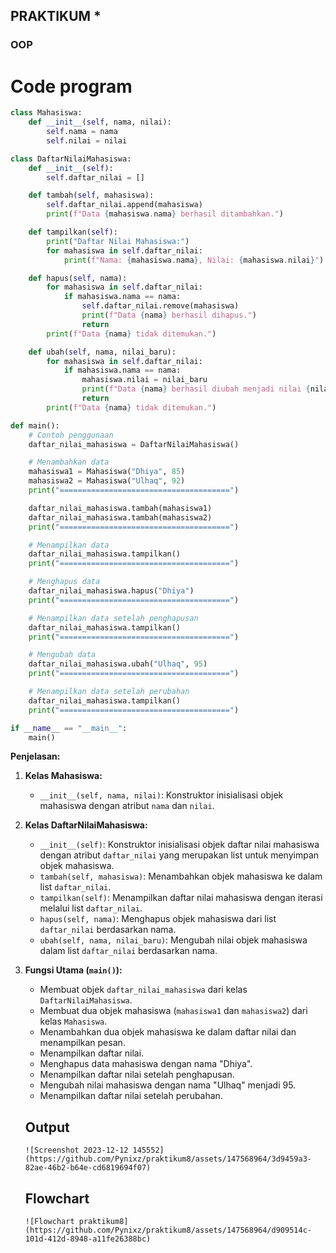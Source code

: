 ## PRAKTIKUM *
### OOP
# Code program
``` py
class Mahasiswa:
    def __init__(self, nama, nilai):
        self.nama = nama
        self.nilai = nilai

class DaftarNilaiMahasiswa:
    def __init__(self):
        self.daftar_nilai = []

    def tambah(self, mahasiswa):
        self.daftar_nilai.append(mahasiswa)
        print(f"Data {mahasiswa.nama} berhasil ditambahkan.")

    def tampilkan(self):
        print("Daftar Nilai Mahasiswa:")
        for mahasiswa in self.daftar_nilai:
            print(f"Nama: {mahasiswa.nama}, Nilai: {mahasiswa.nilai}")

    def hapus(self, nama):
        for mahasiswa in self.daftar_nilai:
            if mahasiswa.nama == nama:
                self.daftar_nilai.remove(mahasiswa)
                print(f"Data {nama} berhasil dihapus.")
                return
        print(f"Data {nama} tidak ditemukan.")

    def ubah(self, nama, nilai_baru):
        for mahasiswa in self.daftar_nilai:
            if mahasiswa.nama == nama:
                mahasiswa.nilai = nilai_baru
                print(f"Data {nama} berhasil diubah menjadi nilai {nilai_baru}.")
                return
        print(f"Data {nama} tidak ditemukan.")

def main():
    # Contoh penggunaan
    daftar_nilai_mahasiswa = DaftarNilaiMahasiswa()

    # Menambahkan data
    mahasiswa1 = Mahasiswa("Dhiya", 85)
    mahasiswa2 = Mahasiswa("Ulhaq", 92)
    print("======================================")

    daftar_nilai_mahasiswa.tambah(mahasiswa1)
    daftar_nilai_mahasiswa.tambah(mahasiswa2)
    print("======================================")

    # Menampilkan data
    daftar_nilai_mahasiswa.tampilkan()
    print("======================================")

    # Menghapus data
    daftar_nilai_mahasiswa.hapus("Dhiya")
    print("======================================")

    # Menampilkan data setelah penghapusan
    daftar_nilai_mahasiswa.tampilkan()
    print("======================================")

    # Mengubah data
    daftar_nilai_mahasiswa.ubah("Ulhaq", 95)
    print("======================================")

    # Menampilkan data setelah perubahan
    daftar_nilai_mahasiswa.tampilkan()
    print("======================================")

if __name__ == "__main__":
    main()
```
**Penjelasan:**
1. **Kelas Mahasiswa:**
   - `__init__(self, nama, nilai)`: Konstruktor inisialisasi objek mahasiswa dengan atribut `nama` dan `nilai`.

2. **Kelas DaftarNilaiMahasiswa:**
   - `__init__(self)`: Konstruktor inisialisasi objek daftar nilai mahasiswa dengan atribut `daftar_nilai` yang merupakan list untuk menyimpan objek mahasiswa.
   - `tambah(self, mahasiswa)`: Menambahkan objek mahasiswa ke dalam list `daftar_nilai`.
   - `tampilkan(self)`: Menampilkan daftar nilai mahasiswa dengan iterasi melalui list `daftar_nilai`.
   - `hapus(self, nama)`: Menghapus objek mahasiswa dari list `daftar_nilai` berdasarkan nama.
   - `ubah(self, nama, nilai_baru)`: Mengubah nilai objek mahasiswa dalam list `daftar_nilai` berdasarkan nama.

3. **Fungsi Utama (`main()`):**
   - Membuat objek `daftar_nilai_mahasiswa` dari kelas `DaftarNilaiMahasiswa`.
   - Membuat dua objek mahasiswa (`mahasiswa1` dan `mahasiswa2`) dari kelas `Mahasiswa`.
   - Menambahkan dua objek mahasiswa ke dalam daftar nilai dan menampilkan pesan.
   - Menampilkan daftar nilai.
   - Menghapus data mahasiswa dengan nama "Dhiya".
   - Menampilkan daftar nilai setelah penghapusan.
   - Mengubah nilai mahasiswa dengan nama "Ulhaq" menjadi 95.
   - Menampilkan daftar nilai setelah perubahan.

   ## Output
       ![Screenshot 2023-12-12 145552](https://github.com/Pynixz/praktikum8/assets/147568964/3d9459a3-82ae-46b2-b64e-cd6819694f07)

   ## Flowchart
       ![Flowchart praktikum8](https://github.com/Pynixz/praktikum8/assets/147568964/d909514c-101d-412d-8948-a11fe26388bc)

